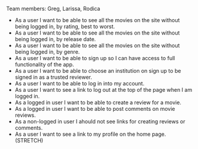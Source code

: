 Team members: Greg, Larissa, Rodica 

- As a user I want to be able to see all the movies on the site without being logged in, by rating, best to worst.
- As a user I want to be able to see all the movies on the site without being logged in, by release date.
- As a user I want to be able to see all the movies on the site without being logged in, by genre.
- As a user I want to be able to sign up so I can have access to full functionality of the app.
- As a user I want to be able to choose an institution on sign up to be signed in as a trusted reviewer.
- As a user I want to be able to log in into my account.
- As a user I want to see a link to log out at the top of the page when I am logged in.
- As a logged in user I want to be able to create a review for a movie.
- As a logged in user I want to be able to post comments on movie reviews.
- As a non-logged in user I ahould not see links for creating reviews or comments.
- As a user I want to see a link to my profile on the home page. (STRETCH)
